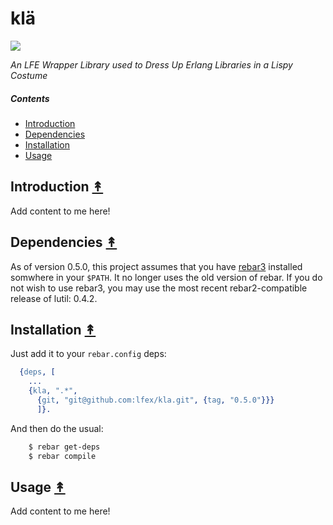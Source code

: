 # klä

[![][kla-logo]][kla-logo-large]

[kla-logo]: resources/images/vikings-small.png
[kla-logo-large]: http://callego.deviantart.com/art/Viking-Clothes-334955145

*An LFE Wrapper Library used to Dress Up Erlang Libraries in a Lispy Costume*


##### Contents

* [Introduction](#introduction-)
* [Dependencies](#dependencies-)
* [Installation](#installation-)
* [Usage](#usage-)


## Introduction [&#x219F;](#contents)

Add content to me here!


## Dependencies [&#x219F;](#contents)

As of version 0.5.0, this project assumes that you have
[rebar3](https://github.com/rebar/rebar3) installed somwhere in your ``$PATH``.
It no longer uses the old version of rebar. If you do not wish to use rebar3,
you may use the most recent rebar2-compatible release of lutil: 0.4.2.


## Installation [&#x219F;](#contents)

Just add it to your ``rebar.config`` deps:

```erlang
  {deps, [
    ...
    {kla, ".*",
      {git, "git@github.com:lfex/kla.git", {tag, "0.5.0"}}}
      ]}.
```

And then do the usual:

```bash
    $ rebar get-deps
    $ rebar compile
```


## Usage [&#x219F;](#contents)

Add content to me here!
